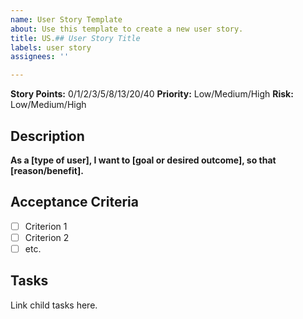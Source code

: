 ```yaml
---
name: User Story Template
about: Use this template to create a new user story.
title: US.## User Story Title
labels: user story
assignees: ''

---
```


**Story Points:** 0/1/2/3/5/8/13/20/40
**Priority:** Low/Medium/High
**Risk:** Low/Medium/High

## Description
**As a [type of user], I want to [goal or desired outcome], so that [reason/benefit].**

## Acceptance Criteria
- [ ] Criterion 1
- [ ] Criterion 2
- [ ] etc.

## Tasks
Link child tasks here.
